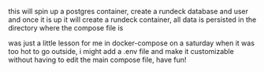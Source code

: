 this will spin up a postgres container, create a rundeck database and user
and once it is up it will create a rundeck container, all data is persisted
in the directory where the compose file is

was just a little lesson for me in docker-compose on a saturday when it was 
too hot to go outside, i might add a .env file and make it customizable without
having to edit the main compose file, have fun!


